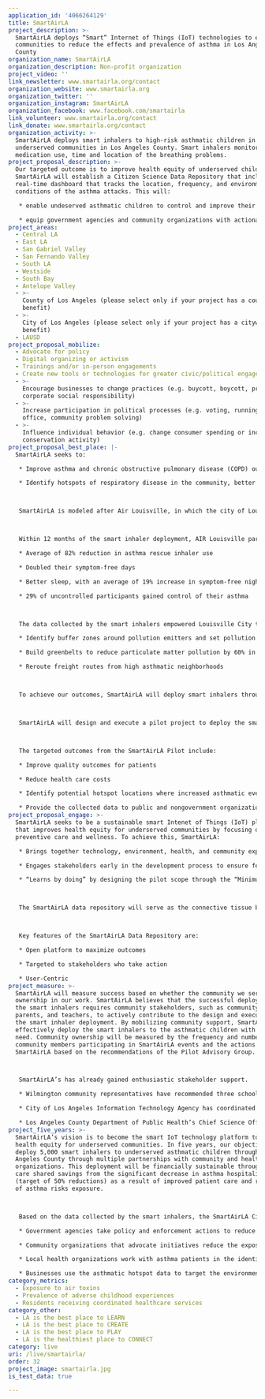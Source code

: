 ```yaml
---
application_id: '4066264129'
title: SmartAirLA
project_description: >-
  SmartAirLA deploys “Smart” Internet of Things (IoT) technologies to empower
  communities to reduce the effects and prevalence of asthma in Los Angeles
  County
organization_name: SmartAirLA
organization_description: Non-profit organization
project_video: ''
link_newsletter: www.smartairla.org/contact
organization_website: www.smartairla.org
organization_twitter: ''
organization_instagram: SmartAirLA
organization_facebook: www.facebook.com/smartairla
link_volunteer: www.smartairla.org/contact
link_donate: www.smartairla.org/contact
organization_activity: >-
  SmartAirLA deploys smart inhalers to high-risk asthmatic children in
  underserved communities in Los Angeles County. Smart inhalers monitor
  medication use, time and location of the breathing problems.
project_proposal_description: >-
  Our targeted outcome is to improve health equity of underserved children.
  SmartAirLA will establish a Citizen Science Data Repository that includes a
  real-time dashboard that tracks the location, frequency, and environmental
  conditions of the asthma attacks. This will:

   * enable undeserved asthmatic children to control and improve their condition.

   * equip government agencies and community organizations with actionable data to implement targeted mitigations that reduce the risks of asthma.
project_areas:
  - Central LA
  - East LA
  - San Gabriel Valley
  - San Fernando Valley
  - South LA
  - Westside
  - South Bay
  - Antelope Valley
  - >-
    County of Los Angeles (please select only if your project has a countywide
    benefit)
  - >-
    City of Los Angeles (please select only if your project has a citywide
    benefit)
  - LAUSD
project_proposal_mobilize:
  - Advocate for policy
  - Digital organizing or activism
  - Trainings and/or in-person engagements
  - Create new tools or technologies for greater civic/political engagement
  - >-
    Encourage businesses to change practices (e.g. buycott, boycott, promote
    corporate social responsibility)
  - >-
    Increase participation in political processes (e.g. voting, running for
    office, community problem solving)
  - >-
    Influence individual behavior (e.g. change consumer spending or increase
    conservation activity)
project_proposal_best_place: |-
  SmartAirLA seeks to:

   * Improve asthma and chronic obstructive pulmonary disease (COPD) outcomes among residents by providing actionable information to support self management

   * Identify hotspots of respiratory disease in the community, better understand how environmental drivers are influencing these patterns.



   SmartAirLA is modeled after Air Louisville, in which the city of Louisville and a coalition of private, community health, and philanthropic organizations provided more than 1,100 smart inhalers to asthma sufferers.



   Within 12 months of the smart inhaler deployment, AIR Louisville participants reported:

   * Average of 82% reduction in asthma rescue inhaler use

   * Doubled their symptom-free days

   * Better sleep, with an average of 19% increase in symptom-free nights

   * 29% of uncontrolled participants gained control of their asthma



   The data collected by the smart inhalers empowered Louisville City to:

   * Identify buffer zones around pollution emitters and set pollution limits

   * Build greenbelts to reduce particulate matter pollution by 60% in high asthmatic neighborhoods

   * Reroute freight routes from high asthmatic neighborhoods



   To achieve our outcomes, SmartAirLA will deploy smart inhalers through partnerships with local environmental health organizations and health care providers to educate patients on the health benefits of the smart inhalers.



   SmartAirLA will design and execute a pilot project to deploy the smart inhalers to underserved asthmatic children (age 5 to 17) in the Wilmington neighborhood of Los Angeles County.



   The targeted outcomes from the SmartAirLA Pilot include:

   * Improve quality outcomes for patients

   * Reduce health care costs

   * Identify potential hotspot locations where increased asthmatic events may occur

   * Provide the collected data to public and nongovernment organizations to implement preventive actions.
project_proposal_engage: >-
  SmartAirLA seeks to be a sustainable smart Intenet of Things (IoT) platform
  that improves health equity for underserved communities by focusing on
  preventive care and wellness. To achieve this, SmartAirLA:

   * Brings together technology, environment, health, and community experts from the academic, private, and public sectors to develop and implement innovative approaches.

   * Engages stakeholders early in the development process to ensure feedback and buy-in. SmartAirLA is guided by an Advisory Committee of our partners and will establish Health Care, Data and Pilot Community Working Groups to provide strategic direction to achieve our pilot project objectives.

   * “Learns by doing” by designing the pilot scope through the “Minimum Viable Product” approach. The pilot is focused within the catchment area to achieve two outcomes: 1) measure health care benefits; and 2) identify environmental factors that cause asthma. These learnings will be applied to scale-up deployment.



   The SmartAirLA data repository will serve as the connective tissue between asthma patients, health care providers, community organizations, and government agencies to adopt preventive measures to reduce exposure risks to asthma incidence and exacerbation in community populations.



   Key features of the SmartAirLA Data Repository are:

   * Open platform to maximize outcomes

   * Targeted to stakeholders who take action

   * User-Centric
project_measure: >-
  SmartAirLA will measure success based on whether the community we serve has
  ownership in our work. SmartAirLA believes that the successful deployment of
  the smart inhalers requires community stakeholders, such as community leaders,
  parents, and teachers, to actively contribute to the design and execution of
  the smart inhaler deployment. By mobilizing community support, SmartAirLA can
  effectively deploy the smart inhalers to the asthmatic children with the most
  need. Community ownership will be measured by the frequency and number of
  community members participating in SmartAirLA events and the actions taken by
  SmartAirLA based on the recommendations of the Pilot Advisory Group.



   SmartAirLA’s has already gained enthusiastic stakeholder support.

   * Wilmington community representatives have recommended three schools as catchment areas and that the pilot initiation begins as soon as possible.

   * City of Los Angeles Information Technology Agency has coordinated intra-agency cooperation to use the SmartAirLA data to identify measures to reduce asthma risk exposure.

   * Los Angeles County Department of Public Health’s Chief Science Officer, Director of the Division of Assessment, Planning, and Quality and Director of the Maternal, Child, and Adolescent Health Division, will mobilize health care providers to participate in the pilot.
project_five_years: >-
  SmartAirLA’s vision is to become the smart IoT technology platform to improve
  health equity for underserved communities. In five years, our objective is to
  deploy 5,000 smart inhalers to underserved asthmatic children throughout Los
  Angeles County through multiple partnerships with community and health care
  organizations. This deployment will be financially sustainable through health
  care shared savings from the significant decrease in asthma hospitalizations
  (target of 50% reductions) as a result of improved patient care and reduction
  of asthma risks exposure.



   Based on the data collected by the smart inhalers, the SmartAirLA Citizen Science Data Repository provides real-time forecasts of asthma hotspots throughout Los Angeles county through interactive social media platforms. As a result,

   * Government agencies take policy and enforcement actions to reduce the exposure risks of asthma. For example, Los Angeles regional air quality agencies utilize the SmartAirLA asthma hotspots data to assess potential pollution hotspots and identify possible locations for closer inspection, monitoring, and mitigation action; the Los Angeles County Department of Public Health could fine-tune/re-focus elements of its health outreach and education programs in identified areas.

   * Community organizations that advocate initiatives reduce the exposure risks that could lead to asthma events, including education campaigns among community residents, preferential walking or exercise routes to reduce exposure risks in hotspot areas, or local campaigns for greenspace in the areas of identified hotspots.

   * Local health organizations work with asthma patients in the identified areas to integrate possible personal protection and avoidance patterns of behavior to reduce the likelihood of triggering events, through the referral of patients to community-specific education programs that help manage asthma in the local neighborhood.

   * Businesses use the asthmatic hotspot data to target the environmental mitigation measures. For example, freight companies from the Port of Los Angeles combine the asthmatic hotspot data with WAZE mapping data to time and reroute deliveries from the high risks asthmatic neighborhoods or use electric vehicles when traveling in those areas. Utilities and businesses use the data to deploy clean energy technologies, such as solar and wind energy to reduce air pollution emissions.
category_metrics:
  - Exposure to air toxins
  - Prevalence of adverse childhood experiences
  - Residents receiving coordinated healthcare services
category_other:
  - LA is the best place to LEARN
  - LA is the best place to CREATE
  - LA is the best place to PLAY
  - LA is the healthiest place to CONNECT
category: live
uri: /live/smartairla/
order: 32
project_image: smartairla.jpg
is_test_data: true

---
```

